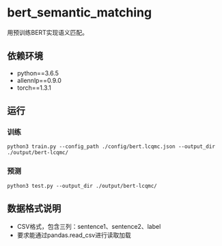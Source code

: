 # bert_semantic_matching
用预训练BERT实现语义匹配。

## 依赖环境
- python==3.6.5
- allennlp==0.9.0
- torch==1.3.1

## 运行

### 训练
```
python3 train.py --config_path ./config/bert.lcqmc.json --output_dir ./output/bert-lcqmc/
```

### 预测
```
python3 test.py --output_dir ./output/bert-lcqmc/
```

## 数据格式说明

- CSV格式，包含三列：sentence1、sentence2、label
- 要求能通过pandas.read_csv进行读取加载